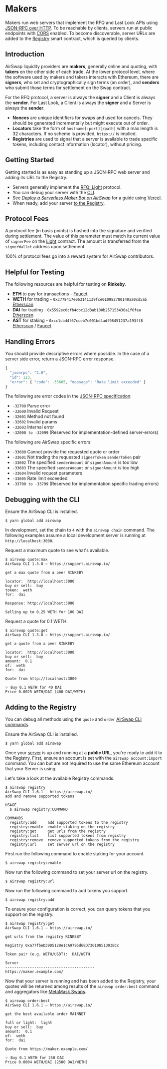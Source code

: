 # Makers

Makers run web servers that implement the RFQ and Last Look APIs using [JSON-RPC over HTTP](https://www.jsonrpc.org/historical/json-rpc-over-http.html). To be reachable by clients, servers run at public endpoints with [CORS](https://developer.mozilla.org/en-US/docs/Web/HTTP/CORS) enabled. To become discoverable, server URLs are added to the [Registry](https://github.com/airswap/airswap-docs/tree/82d700b725317da365a3680f53106d69db7273bc/guides/add-to-the-registry.md) smart contract, which is queried by clients.

## Introduction

AirSwap liquidity providers are **makers**, generally online and quoting, with **takers** on the other side of each trade. At the lower protocol level, where the software used by makers and takers interacts with Ethereum, there are **signers**, who set and cryptographically sign terms \(an order\), and **senders** who submit those terms for settlement on the Swap contract.

For the RFQ protocol, a server is always the **signer** and a Client is always the **sender**. For Last Look, a Client is always the **signer** and a Server is always the **sender**.

* **Nonces** are unique identifiers for swaps and used for cancels. They should be generated incrementally but might execute out of order.
* **Locators** take the form of `hostname[:port][/path]` with a max length is 32 characters. If no scheme is provided, `https://` is implied.
* **Registries** are used to signal that a server is available to trade specific tokens, including contact information \(locator\), without pricing.

## Getting Started

Getting started is as easy as standing up a JSON-RPC web server and adding its URL to the Registry.

* Servers generally implement the [RFQ: Light](../technology/request-for-quote.md) protocol.
* You can debug your server with the [CLI](makers.md#debugging-with-the-cli).
* See [_Deploy a Serverless Maker Bot on AirSwap_](https://medium.com/fluidity/deploy-a-serverless-maker-bot-on-airswap-part-i-1f711ff4d379) for a guide using [Vercel](https://vercel.com/).
* When ready, add your server [to the Registry](makers.md#adding-to-the-registry).

## Protocol Fees

A protocol fee \(in basis points\) is hashed into the signature and verified during settlement. The value of this parameter must match its current value of `signerFee` on the [Light](../technology/deployments.md) contract. The amount is transferred from the `signerWallet` address upon settlement.

100% of protocol fees go into a reward system for AirSwap contributors.

## Helpful for Testing

The following resources are helpful for testing on **Rinkeby**.

* **ETH** to pay for transactions - [Faucet](https://faucet.rinkeby.io/)
* **WETH** for trading - `0xc778417e063141139fce010982780140aa0cd5ab` [Etherscan](https://rinkeby.etherscan.io/address/0xc778417e063141139fce010982780140aa0cd5ab)
* **DAI** for trading - `0x5592ec0cfb4dbc12d3ab100b257153436a1f0fea` [Etherscan](https://rinkeby.etherscan.io/address/0x5592ec0cfb4dbc12d3ab100b257153436a1f0fea)
* **AST** for staking - `0xcc1cbd4f67cceb7c001bd4adf98451237a193ff8` [Etherscan](https://rinkeby.etherscan.io/address/0xcc1cbd4f67cceb7c001bd4adf98451237a193ff8) / [Faucet](https://ast-faucet-ui.development.airswap.io/)

## Handling Errors

You should provide descriptive errors where possible. In the case of a server side error, return a JSON-RPC error response.

```javascript
{
  "jsonrpc": "2.0",
  "id": 123,
  "error": { "code": -33605, "message": "Rate limit exceeded" }
}
```

The following are error codes in the [JSON-RPC specification](http://www.jsonrpc.org/specification#error_object):

* `-32700` Parse error
* `-32600` Invalid Request
* `-32601` Method not found
* `-32602` Invalid params
* `-32603` Internal error
* `-32000 to -32099` \(Reserved for implementation-defined server-errors\)

The following are AirSwap specific errors:

* `-33600` Cannot provide the requested quote or order
* `-33601` Not trading the requested `signerToken` `senderToken` pair
* `-33602` The specified `senderAmount` or `signerAmount` is too low
* `-33603` The specified `senderAmount` or `signerAmount` is too high
* `-33604` Invalid request parameters
* `-33605` Rate limit exceeded
* `-33700 to -33799` \(Reserved for implementation specific trading errors\)

## Debugging with the CLI

Ensure the AirSwap CLI is installed.

```text
$ yarn global add airswap
```

In development, set the chain to `4` with the `airswap chain` command. The following examples assume a local development server is running at `http://localhost:3000`.

Request a maximum quote to see what's available.

```text
$ airswap quote:max
AirSwap CLI 1.3.8 — https://support.airswap.io/

get a max quote from a peer RINKEBY

locator:  http://localhost:3000
buy or sell:  buy
token:  weth
for:  dai

Response: http://localhost:3000

Selling up to 0.25 WETH for 100 DAI
```

Request a quote for 0.1 WETH.

```text
$ airswap quote:get
AirSwap CLI 1.3.8 — https://support.airswap.io/

get a quote from a peer RINKEBY

locator:  http://localhost:3000
buy or sell:  buy
amount:  0.1
of:  weth
for:  dai

Quote from http://localhost:3000

✨ Buy 0.1 WETH for 40 DAI
Price 0.0025 WETH/DAI (400 DAI/WETH)
```

## Adding to the Registry

You can debug all methods using the `quote` and `order` [AirSwap CLI commands](https://github.com/airswap/airswap-cli#all-commands).

Ensure the AirSwap CLI is installed.

```text
$ yarn global add airswap
```

Once your [server](https://github.com/airswap/airswap-docs/tree/82d700b725317da365a3680f53106d69db7273bc/guides/run-a-server.md) is up and running at a **public URL**, you're ready to add it to the Registry. First, ensure an account is set with the `airswap account:import` command. You can but are not required to use the same Ethereum account that your Server is using.

Let's take a look at the available Registry commands.

```text
$ airswap registry
AirSwap CLI 1.6.1 — https://airswap.io/
add and remove supported tokens

USAGE
  $ airswap registry:COMMAND

COMMANDS
  registry:add     add supported tokens to the registry
  registry:enable  enable staking on the registry
  registry:get     get urls from the registry
  registry:list    list supported tokens from registry
  registry:remove  remove supported tokens from the registry
  registry:url     set server url on the registry
```

First run the following command to enable staking for your account.

```text
$ airswap registry:enable
```

Now run the following command to set your server url on the registry.

```text
$ airswap registry:url
```

Now run the following command to add tokens you support.

```text
$ airswap registry:add
```

To ensure your configuration is correct, you can query tokens that you support on the registry.

```text
$ airswap registry:get
AirSwap CLI 1.6.1 — https://airswap.io/

get urls from the registry RINKEBY

Registry 0xa77fbeD39D5128e1cA9795d68D73010851393BCc

Token pair (e.g. WETH/USDT):  DAI/WETH

Server
----------------------------------------
https://maker.example.com/
```

Now that your server is running and has been added to the Registry, your quotes will be returned among results of the `airswap order:best` command and aggregators like [MetaMask Swaps](https://medium.com/metamask/introducing-metamask-swaps-84318c643785).

```text
$ airswap order:best
AirSwap CLI 1.6.1 — https://airswap.io/

get the best available order MAINNET

full or light:  light
buy or sell:  buy
amount:  0.1
of:  weth
for:  dai

Quote from https://maker.example.com/

✨ Buy 0.1 WETH for 250 DAI
Price 0.0004 WETH/DAI (2500 DAI/WETH)
```

